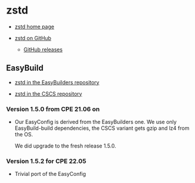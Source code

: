 # zstd

  * [zstd home page](https://facebook.github.io/zstd)

  * [zstd on GitHub](https://github.com/facebook/zstd)

      * [GitHub releases](https://github.com/facebook/zstd/releases/)

## EasyBuild

  * [zstd in the EasyBuilders repository](https://github.com/easybuilders/easybuild-easyconfigs/tree/develop/easybuild/easyconfigs/z/zstd)

  * [zstd in the CSCS repository](https://github.com/eth-cscs/production/tree/master/easybuild/easyconfigs/z/zstd)

### Version 1.5.0 from CPE 21.06 on

  * Our EasyConfig is derived from the EasyBuilders one. We use only EasyBuild-build
    dependencies, the CSCS variant gets gzip and lz4 from the OS.

    We did upgrade to the fresh release 1.5.0.

### Version 1.5.2 for CPE 22.05

  * Trivial port of the EasyConfig


